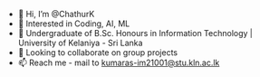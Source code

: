- 👋 Hi, I’m @ChathurK
- 👀 Interested in Coding, AI, ML
- 🌱 Undergraduate of B.Sc. Honours in Information Technology | University of Kelaniya - Sri Lanka
- 💞️ Looking to collaborate on group projects
- 📫 Reach me - mail to kumaras-im21001@stu.kln.ac.lk

<!---
ChathurK/ChathurK is a ✨ special ✨ repository because its `README.md` (this file) appears on your GitHub profile.
You can click the Preview link to take a look at your changes.
--->
